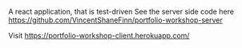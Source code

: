 A react application, that is test-driven
See the server side code here
https://github.com/VincentShaneFinn/portfolio-workshop-server

Visit https://portfolio-workshop-client.herokuapp.com/
